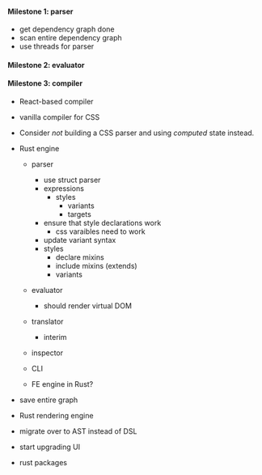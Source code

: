 #### Milestone 1: parser

- get dependency graph done
- scan entire dependency graph
- use threads for parser

#### Milestone 2: evaluator

#### Milestone 3: compiler

- React-based compiler
- vanilla compiler for CSS

- Consider _not_ building a CSS parser and using _computed_ state instead.

- Rust engine

  - parser

    - use struct parser
    - expressions
      - styles
        - variants
        - targets
    - ensure that style declarations work
      - css varaibles need to work
    - update variant syntax
    - styles
      - declare mixins
      - include mixins (extends)
      - variants

  - evaluator
    - should render virtual DOM
  - translator
    - interim
  - inspector
  - CLI
  - FE engine in Rust?

- save entire graph
- Rust rendering engine
- migrate over to AST instead of DSL
- start upgrading UI
- rust packages

```

```

